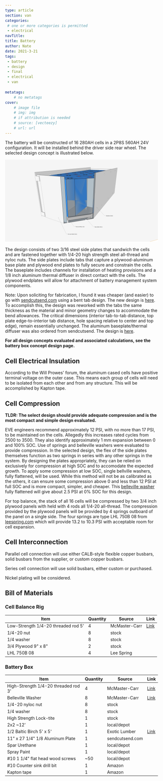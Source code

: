 ```yaml
---
type: article
section: van
categories: 
 # one or more categories is permitted
 - electrical
navTitle: 
title: Battery
author: Nate
date: 2021-3-21
tags:
 - battery
 - design
 - final
 - electrical
 - van

metatags:
	# no metatags
cover: 
	# image file
	# img: img
	# if attribution is needed
	# source: [vecteezy]
	# url: url
---
```



The battery will be constructed of 16 280AH cells in a 2P8S 560AH 24V configuration.  It will be installed behind the driver side rear wheel.  The selected design concept is illustrated below.

![](battery_configuration_concept_D_all_components.jpg)

The design consists of two 3/16 steel side plates that sandwich the cells and are fastened together with 1/4-20 high strength steel all-thread and nyloc nuts.  The side plates include tabs that capture a plywood-aluminum base plate and plywood end plates to fully secure and constrain the cells.  The baseplate includes channels for installation of heating provisions and a 1/8 inch aluminum thermal diffuser in direct contact with the cells.  The plywood endplates will allow for attachment of battery management system components.

Note: Upon soliciting for fabrication, I found it was cheaper (and easier) to go with [sendcutsend.com](sendcutsend.com) using a bent tab design.  The new design is [here](sideplates_bends_r1.dxf).  To accomplish this, the design was reworked with the tabs the same thickness as the material and minor geometry changes to accommodate the bend allowances.  The critical dimensions (interior tab-to-tab distance, top plate edge-to-interior tab distance, hole spacing relative to center and top edge), remain essentially unchanged.  The aluminum baseplate/thermal diffuser was also ordered from sendcutsend.  The design is [here](aluminum_thermal_diffuser.dxf).

**For all design concepts evaluated and associated calculations, see the battery box concept design page.**

## Cell Electrical Insulation

According to the Will Prowes' forum, the aluminum cased cells have positive terminal voltage on the outer case.  This means each group of cells will need to be isolated from each other and from any structure.  This will be accomplished by Kapton tape.

## Cell Compression

**TLDR: The select design should provide adequate compression and is the most compact and simple design evaluated.**

EVE engineers recommend approximately 12 PSI, with no more than 17 PSI, to be maintained on the cells.  Allegedly this increases rated cycles from 2500 to 3500.  They also identify approximately 1 mm expansion between 0 and 100% SOC.   Use of springs and belleville washers were evaluated to provide compression.  In the selected design, the flex of the side plates themselves function as two springs in series with any other springs in the system.  By designing the plates appropriately, they can be relied on exclusively for compression at high SOC and to accomodate the expected growth.  To apply some compression at low SOC, single bellville washers, fully flattened, will be used.  While this method will not be as calibrated as the others, it can ensure some compression above 0 and less than 12 PSI at full SOC and is more compact, simpler, and cheaper.   This [belleville washer](https://www.mcmaster.com/9712K61/) fully flattened will give about 2.5 PSI at 0% SOC for this design.

For top balance, the stack of all 16 cells will be compressed by two 3/4 inch plywood panels with held with 4 rods all 1/4-20 all-thread.  The compression provided by the plywood panels will be provided by 4 springs outboard of the panel on a single side.  The four springs are type LHL 750B 08 from [leespring.com](https://www.leespring.com/compression-springs) which will provide 13.2 to 10.3 PSI with acceptable room for cell expansion.

## Cell Interconnection

Parallel cell connection will use either CALB-style flexible copper busbars, solid busbars from the supplier, or custom copper busbars.

Series cell connection will use solid busbars, either custom or purchased.

Nickel plating will be considered.

## Bill of Materials

### Cell Balance Rig

| Item                                | Quantity | Source        | Link                                        |
| ----------------------------------- | -------- | ------------- | ------------------------------------------- |
| Low-Strength 1/4-20 threaded rod 5' | 4        | McMaster-Carr | [Link](https://www.mcmaster.com/98837A054/) |
| 1/4-20 nut                          | 8        | stock         |                                             |
| 1/4 washer                          | 8        | stock         |                                             |
| 3/4 Plywood 9" x 8"                 | 2        | stock         |                                             |
| LHL 750B 08                         | 4        | Lee Spring    |                                             |

### Battery Box

| Item                                 | Quantity | Source          | Link                                          |
| ------------------------------------ | -------- | --------------- | --------------------------------------------- |
| High-Strength 1/4-20 threaded rod 3' | 4        | McMaster-Carr   | [Link](https://www.mcmaster.com/3313N11/)     |
| Belleville Washer                    | 8        | McMaster-Carr   | [Link](https://www.mcmaster.com/9712K61/)     |
| 1/4-20 nyloc nut                     | 8        | stock           |                                               |
| 1/4 washer                           | 8        | stock           |                                               |
| High Strength Lock-tite              | 1        | stock           |                                               |
| 2x2 ~12'                             | 1        | local/depot     |                                               |
| 1/2 Baltic Birch 5' x 5'             | 1        | Exotic Lumber   | [Link](https://www.exoticlumber.com/plywood/) |
| 11" x 27 1/4" 1/8 Aluminum Plate     | 1        | sendcutsend.com |                                               |
| Spar Urethane                        | 1        | local/depot     |                                               |
| Spray Paint                          | 1        | local/depot     |                                               |
| #10 1 1/4" flat head wood screws     | ~50      | local/depot     |                                               |
| #10 Counter sink drill bit           | 1        | Amazon          |                                               |
| Kapton tape                          | 1        | Amazon          |                                               |

